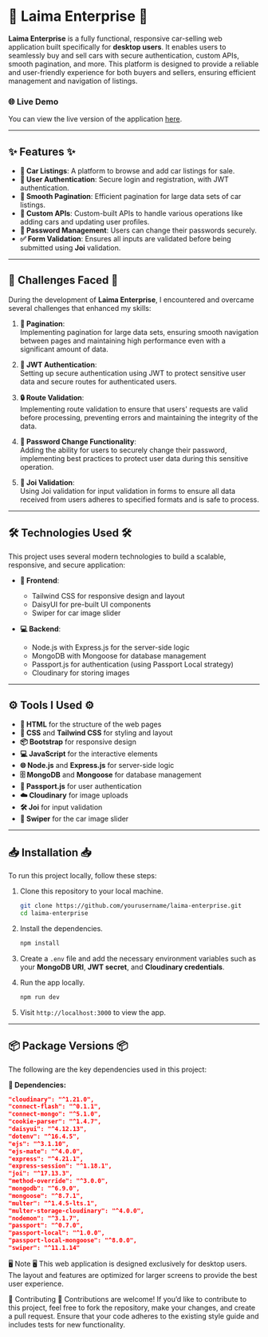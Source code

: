 # 🚗 Laima Enterprise 🚗

**Laima Enterprise** is a fully functional, responsive car-selling web application built specifically for **desktop users**. It enables users to seamlessly buy and sell cars with secure authentication, custom APIs, smooth pagination, and more. This platform is designed to provide a reliable and user-friendly experience for both buyers and sellers, ensuring efficient management and navigation of listings.

### 🌐 Live Demo
You can view the live version of the application [here](https://lamia-enterprise-main-qs8ttmg44.vercel.app/).

---

## ✨ Features ✨

- **🚙 Car Listings**: A platform to browse and add car listings for sale.
- **🔐 User Authentication**: Secure login and registration, with JWT authentication.
- **📄 Smooth Pagination**: Efficient pagination for large data sets of car listings.
- **🔧 Custom APIs**: Custom-built APIs to handle various operations like adding cars and updating user profiles.
- **🔑 Password Management**: Users can change their passwords securely.
- **✅ Form Validation**: Ensures all inputs are validated before being submitted using **Joi** validation.

---

## 🚧 Challenges Faced 🚧

During the development of **Laima Enterprise**, I encountered and overcame several challenges that enhanced my skills:

1. **🔄 Pagination**:  
   Implementing pagination for large data sets, ensuring smooth navigation between pages and maintaining high performance even with a significant amount of data.

2. **🔐 JWT Authentication**:  
   Setting up secure authentication using JWT to protect sensitive user data and secure routes for authenticated users.

3. **🔒 Route Validation**:  
   Implementing route validation to ensure that users' requests are valid before processing, preventing errors and maintaining the integrity of the data.

4. **🔑 Password Change Functionality**:  
   Adding the ability for users to securely change their password, implementing best practices to protect user data during this sensitive operation.

5. **📜 Joi Validation**:  
   Using Joi validation for input validation in forms to ensure all data received from users adheres to specified formats and is safe to process.

---

## 🛠 Technologies Used 🛠

This project uses several modern technologies to build a scalable, responsive, and secure application:

- **🎨 Frontend**: 
  - Tailwind CSS for responsive design and layout
  - DaisyUI for pre-built UI components
  - Swiper for car image slider

- **💻 Backend**: 
  - Node.js with Express.js for the server-side logic
  - MongoDB with Mongoose for database management
  - Passport.js for authentication (using Passport Local strategy)
  - Cloudinary for storing images
  
---

## ⚙️ Tools I Used ⚙️

- **📝 HTML** for the structure of the web pages
- **🎨 CSS** and **Tailwind CSS** for styling and layout
- **📦 Bootstrap** for responsive design
- **💻 JavaScript** for the interactive elements
- **🌐 Node.js** and **Express.js** for server-side logic
- **🗄 MongoDB** and **Mongoose** for database management
- **🔐 Passport.js** for user authentication
- **☁️ Cloudinary** for image uploads
- **🛠 Joi** for input validation
- **🚗 Swiper** for the car image slider

---

## 📥 Installation 📥

To run this project locally, follow these steps:

1. Clone this repository to your local machine.

    ```bash
    git clone https://github.com/yourusername/laima-enterprise.git
    cd laima-enterprise
    ```

2. Install the dependencies.

    ```bash
    npm install
    ```

3. Create a `.env` file and add the necessary environment variables such as your **MongoDB URI**, **JWT secret**, and **Cloudinary credentials**.

4. Run the app locally.

    ```bash
    npm run dev
    ```

5. Visit `http://localhost:3000` to view the app.

---

## 📦 Package Versions 📦

The following are the key dependencies used in this project:

**🔑 Dependencies:**
```json
"cloudinary": "^1.21.0",
"connect-flash": "^0.1.1",
"connect-mongo": "^5.1.0",
"cookie-parser": "^1.4.7",
"daisyui": "^4.12.13",
"dotenv": "^16.4.5",
"ejs": "^3.1.10",
"ejs-mate": "^4.0.0",
"express": "^4.21.1",
"express-session": "^1.18.1",
"joi": "^17.13.3",
"method-override": "^3.0.0",
"mongodb": "^6.9.0",
"mongoose": "^8.7.1",
"multer": "^1.4.5-lts.1",
"multer-storage-cloudinary": "^4.0.0",
"nodemon": "^3.1.7",
"passport": "^0.7.0",
"passport-local": "^1.0.0",
"passport-local-mongoose": "^8.0.0",
"swiper": "^11.1.14"
```


🖥️ Note 🖥️
This web application is designed exclusively for desktop users. The layout and features are optimized for larger screens to provide the best user experience.

🤝 Contributing 🤝
Contributions are welcome! If you’d like to contribute to this project, feel free to fork the repository, make your changes, and create a pull request. Ensure that your code adheres to the existing style guide and includes tests for new functionality.


